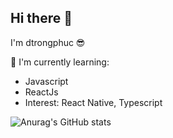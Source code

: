 <!--
**dtrongphuc/dtrongphuc** is a ✨ _special_ ✨ repository because its `README.md` (this file) appears on your GitHub profile.
!-->

## Hi there 👋

I'm dtrongphuc 😎  
  
📃 I'm currently learning:

- Javascript
- ReactJs
- Interest: React Native, Typescript

![Anurag's GitHub stats](https://github-readme-stats.vercel.app/api?username=dtrongphuc&hide=stars,issues)

